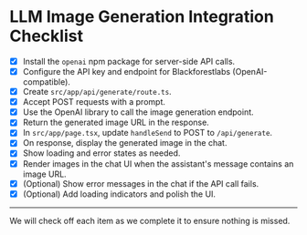 # LLM Image Generation Integration Checklist

- [x] Install the `openai` npm package for server-side API calls.
- [x] Configure the API key and endpoint for Blackforestlabs (OpenAI-compatible).
- [x] Create `src/app/api/generate/route.ts`.
- [x] Accept POST requests with a prompt.
- [x] Use the OpenAI library to call the image generation endpoint.
- [x] Return the generated image URL in the response.
- [x] In `src/app/page.tsx`, update `handleSend` to POST to `/api/generate`.
- [x] On response, display the generated image in the chat.
- [x] Show loading and error states as needed.
- [x] Render images in the chat UI when the assistant's message contains an image URL.
- [x] (Optional) Show error messages in the chat if the API call fails.
- [x] (Optional) Add loading indicators and polish the UI.

---

We will check off each item as we complete it to ensure nothing is missed.
